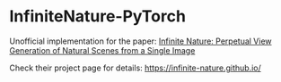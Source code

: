 # InfiniteNature-PyTorch

Unofficial implementation for the paper: [Infinite Nature: Perpetual View Generation of Natural Scenes from a Single Image](https://arxiv.org/abs/2012.09855)

Check their project page for details: https://infinite-nature.github.io/
